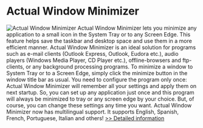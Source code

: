 # Actual Window Minimizer
![Actual Window Minimizer](https://mycommerce.akamaized.net/api/pimages/P162304/BIG/162304.GIF)
Actual Window Minimizer lets you minimize any application to a small icon in the System Tray or to any Screen Edge.
This feature helps save the taskbar and desktop space and use them in a more efficient manner.
Actual Window Minimizer is an ideal solution for programs such as e-mail clients (Outlook Express, Outlook, Eudora etc.), audio players (Windows Media Player, CD Player etc.), offline-browsers and ftp-clients, or any background processing programs.
To minimize a window to System Tray or to a Screen Edge, simply click the minimize button in the window title bar as usual.
You need to configure the program only once: Actual Window Minimizer will remember all your settings and apply them on next startup. So, you can set up any application just once and this program will always be minimized to tray or any screen edge by your choice. But, of course, you can change these settings any time you want.
Actual Window Minimizer now has multilingual support. It supports English, Spanish, French, Portuguese, Italian and others!
[>> Detailed information](https://secure.shareit.com/shareit/product.html?productid=162304&affiliateid=200057808)